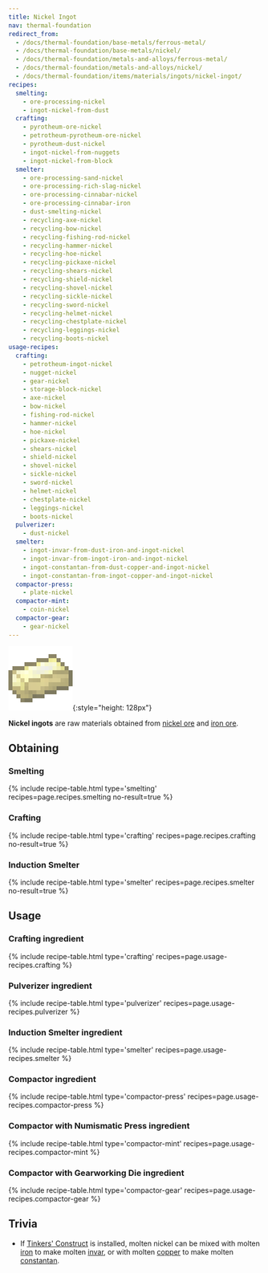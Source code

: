```yaml
---
title: Nickel Ingot
nav: thermal-foundation
redirect_from:
  - /docs/thermal-foundation/base-metals/ferrous-metal/
  - /docs/thermal-foundation/base-metals/nickel/
  - /docs/thermal-foundation/metals-and-alloys/ferrous-metal/
  - /docs/thermal-foundation/metals-and-alloys/nickel/
  - /docs/thermal-foundation/items/materials/ingots/nickel-ingot/
recipes:
  smelting:
    - ore-processing-nickel
    - ingot-nickel-from-dust
  crafting:
    - pyrotheum-ore-nickel
    - petrotheum-pyrotheum-ore-nickel
    - pyrotheum-dust-nickel
    - ingot-nickel-from-nuggets
    - ingot-nickel-from-block
  smelter:
    - ore-processing-sand-nickel
    - ore-processing-rich-slag-nickel
    - ore-processing-cinnabar-nickel
    - ore-processing-cinnabar-iron
    - dust-smelting-nickel
    - recycling-axe-nickel
    - recycling-bow-nickel
    - recycling-fishing-rod-nickel
    - recycling-hammer-nickel
    - recycling-hoe-nickel
    - recycling-pickaxe-nickel
    - recycling-shears-nickel
    - recycling-shield-nickel
    - recycling-shovel-nickel
    - recycling-sickle-nickel
    - recycling-sword-nickel
    - recycling-helmet-nickel
    - recycling-chestplate-nickel
    - recycling-leggings-nickel
    - recycling-boots-nickel
usage-recipes:
  crafting:
    - petrotheum-ingot-nickel
    - nugget-nickel
    - gear-nickel
    - storage-block-nickel
    - axe-nickel
    - bow-nickel
    - fishing-rod-nickel
    - hammer-nickel
    - hoe-nickel
    - pickaxe-nickel
    - shears-nickel
    - shield-nickel
    - shovel-nickel
    - sickle-nickel
    - sword-nickel
    - helmet-nickel
    - chestplate-nickel
    - leggings-nickel
    - boots-nickel
  pulverizer:
    - dust-nickel
  smelter:
    - ingot-invar-from-dust-iron-and-ingot-nickel
    - ingot-invar-from-ingot-iron-and-ingot-nickel
    - ingot-constantan-from-dust-copper-and-ingot-nickel
    - ingot-constantan-from-ingot-copper-and-ingot-nickel
  compactor-press:
    - plate-nickel
  compactor-mint:
    - coin-nickel
  compactor-gear:
    - gear-nickel
---
```


![Nickel ingot](/assets/images/thermal-foundation/ingot-nickel.png){:style="height: 128px"}


**Nickel ingots** are raw materials obtained from [nickel
ore](/docs/nickel-ore/) and [iron
ore](https://minecraft.gamepedia.com/Iron_Ore).


Obtaining
---------

### Smelting
{% include recipe-table.html type='smelting' recipes=page.recipes.smelting no-result=true %}

### Crafting
{% include recipe-table.html type='crafting' recipes=page.recipes.crafting no-result=true %}

### Induction Smelter
{% include recipe-table.html type='smelter' recipes=page.recipes.smelter no-result=true %}


Usage
-----

### Crafting ingredient
{% include recipe-table.html type='crafting' recipes=page.usage-recipes.crafting %}

### Pulverizer ingredient
{% include recipe-table.html type='pulverizer' recipes=page.usage-recipes.pulverizer %}

### Induction Smelter ingredient
{% include recipe-table.html type='smelter' recipes=page.usage-recipes.smelter %}

### Compactor ingredient
{% include recipe-table.html type='compactor-press' recipes=page.usage-recipes.compactor-press %}

### Compactor with Numismatic Press ingredient
{% include recipe-table.html type='compactor-mint' recipes=page.usage-recipes.compactor-mint %}

### Compactor with Gearworking Die ingredient
{% include recipe-table.html type='compactor-gear' recipes=page.usage-recipes.compactor-gear %}


Trivia
------

* If [Tinkers'
  Construct](https://minecraft.curseforge.com/projects/tinkers-construct) is
  installed, molten nickel can be mixed with molten
  [iron](https://minecraft.gamepedia.com/Iron_Ingot) to make molten
  [invar](/docs/invar-ingot/), or with molten [copper](/docs/copper-ingot/) to
  make molten [constantan](/docs/constantan-ingot/).
